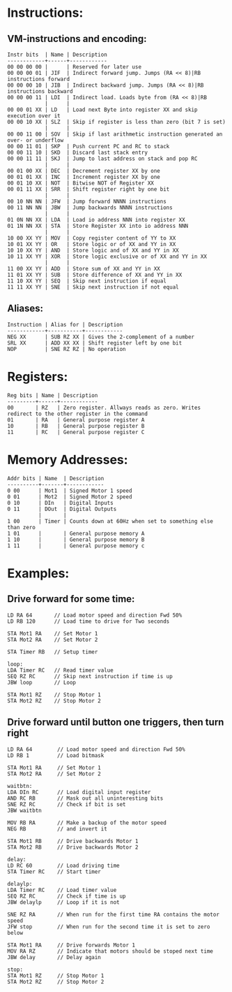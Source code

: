 
Instructions:
=============

VM-instructions and encoding:
-----------------------------

    Instr bits  | Name | Description
    ------------+------+------------
    00 00 00 00 |      | Reserved for later use
    00 00 00 01 | JIF  | Indirect forward jump. Jumps (RA << 8)|RB instructions forward
    00 00 00 10 | JIB  | Indirect backward jump. Jumps (RA << 8)|RB instructions backward
    00 00 00 11 | LDI  | Indirect load. Loads byte from (RA << 8)|RB
                |      |
    00 00 01 XX | LD   | Load next Byte into register XX and skip execution over it
    00 00 10 XX | SLZ  | Skip if register is less than zero (bit 7 is set)
                |      |
    00 00 11 00 | SOV  | Skip if last arithmetic instruction generated an over- or underflow
    00 00 11 01 | SKP  | Push current PC and RC to stack
    00 00 11 10 | SKD  | Discard last stack entry
    00 00 11 11 | SKJ  | Jump to last address on stack and pop RC
                |      |
    00 01 00 XX | DEC  | Decrement register XX by one
    00 01 01 XX | INC  | Increment register XX by one
    00 01 10 XX | NOT  | Bitwise NOT of Register XX
    00 01 11 XX | SRR  | Shift register right by one bit
                |      |
    00 10 NN NN | JFW  | Jump forward NNNN instructions
    00 11 NN NN | JBW  | Jump backwards NNNN instructions
                |      |
    01 0N NN XX | LDA  | Load io address NNN into register XX
    01 1N NN XX | STA  | Store Register XX into io address NNN
                |      |
    10 00 XX YY | MOV  | Copy register content of YY to XX
    10 01 XX YY | OR   | Store logic or of XX and YY in XX
    10 10 XX YY | AND  | Store logic and of XX and YY in XX
    10 11 XX YY | XOR  | Store logic exclusive or of XX and YY in XX
                |      |
    11 00 XX YY | ADD  | Store sum of XX and YY in XX
    11 01 XX YY | SUB  | Store difference of XX and YY in XX
    11 10 XX YY | SEQ  | Skip next instruction if equal
    11 11 XX YY | SNE  | Skip next instruction if not equal

Aliases:
--------

    Instruction | Alias for | Description
    ------------+-----------+------------
    NEG XX      | SUB RZ XX | Gives the 2-complement of a number
    SRL XX      | ADD XX XX | Shift register left by one bit
    NOP         | SNE RZ RZ | No operation

Registers:
==========

    Reg bits | Name | Description
    ---------+------+------------
    00       | RZ   | Zero register. Allways reads as zero. Writes redirect to the other register in the command
    01       | RA   | General purpose register A
    10       | RB   | General purpose register B
    11       | RC   | General purpose register C

Memory Addresses:
=================

    Addr bits | Name  | Description
    ----------+-------+------------
    0 00      | Mot1  | Signed Motor 1 speed
    0 01      | Mot2  | Signed Motor 2 speed
    0 10      | DIn   | Digital Inputs
    0 11      | DOut  | Digital Outputs
              |       |
    1 00      | Timer | Counts down at 60Hz when set to something else than zero
    1 01      |       | General purpose memory A
    1 10      |       | General purpose memory B
    1 11      |       | General purpose memory c

Examples:
=========

Drive forward for some time:
----------------------------

    LD RA 64       // Load motor speed and direction Fwd 50%
    LD RB 120      // Load time to drive for Two seconds

    STA Mot1 RA    // Set Motor 1
    STA Mot2 RA    // Set Motor 2

    STA Timer RB   // Setup timer

    loop:
    LDA Timer RC   // Read timer value
    SEQ RZ RC      // Skip next instruction if time is up
    JBW loop       // Loop

    STA Mot1 RZ    // Stop Motor 1
    STA Mot2 RZ    // Stop Motor 2

Drive forward until button one triggers, then turn right
--------------------------------------------------------

    LD RA 64        // Load motor speed and direction Fwd 50%
    LD RB 1         // Load bitmask

    STA Mot1 RA     // Set Motor 1
    STA Mot2 RA     // Set Motor 2

    waitbtn:
    LDA DIn RC      // Load digital input register
    AND RC RB       // Mask out all uninteresting bits
    SNE RZ RC       // Check if bit is set
    JBW waitbtn

    MOV RB RA       // Make a backup of the motor speed
    NEG RB          // and invert it

    STA Mot1 RB     // Drive backwards Motor 1
    STA Mot2 RB     // Drive backwards Motor 2

    delay:
    LD RC 60        // Load driving time
    STA Timer RC    // Start timer

    delaylp:
    LDA Timer RC    // Load timer value
    SEQ RZ RC       // Check if time is up
    JBW delaylp     // Loop if it is not

    SNE RZ RA       // When run for the first time RA contains the motor speed
    JFW stop        // When run for the second time it is set to zero below

    STA Mot1 RA     // Drive forwards Motor 1
    MOV RA RZ       // Indicate that motors should be stoped next time
    JBW delay       // Delay again

    stop:
    STA Mot1 RZ     // Stop Motor 1
    STA Mot2 RZ     // Stop Motor 2
